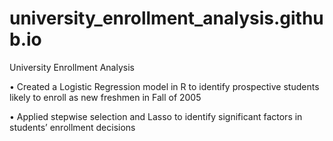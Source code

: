 # university_enrollment_analysis.github.io
University Enrollment Analysis

• Created a Logistic Regression model in R to identify prospective students likely to enroll as new freshmen in Fall of 2005

• Applied stepwise selection and Lasso to identify significant factors in students’ enrollment decisions
